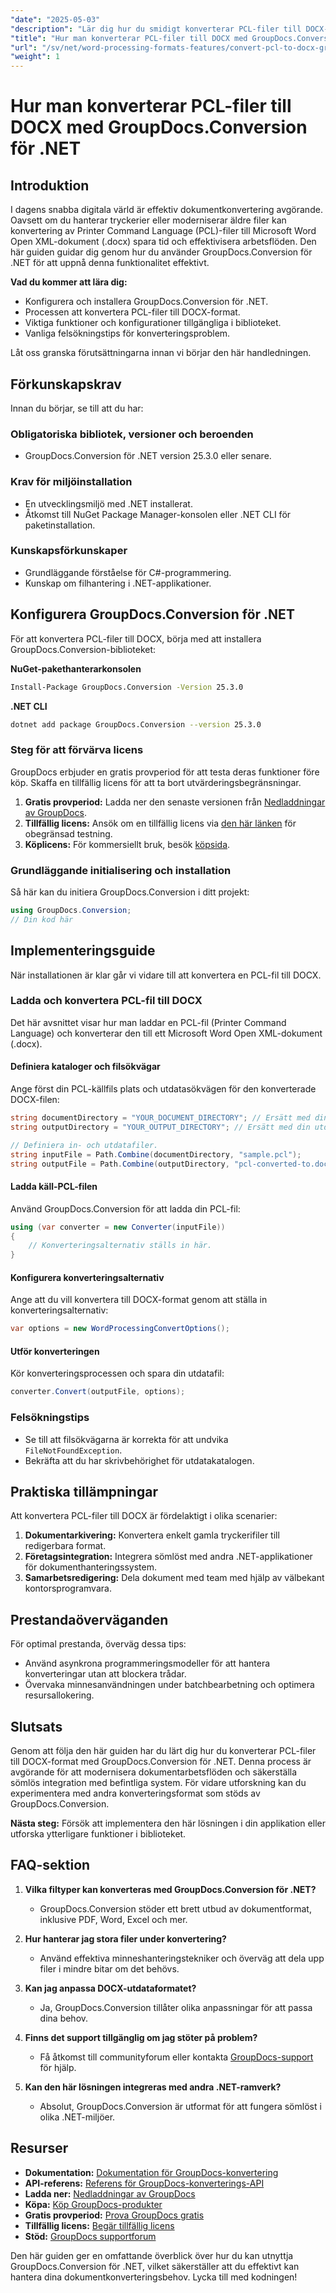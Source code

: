 ```yaml
---
"date": "2025-05-03"
"description": "Lär dig hur du smidigt konverterar PCL-filer till DOCX-format med GroupDocs.Conversion för .NET, vilket förbättrar ditt arbetsflöde för dokumentbehandling."
"title": "Hur man konverterar PCL-filer till DOCX med GroupDocs.Conversion för .NET"
"url": "/sv/net/word-processing-formats-features/convert-pcl-to-docx-groupdocs-conversion-net/"
"weight": 1
---
```


# Hur man konverterar PCL-filer till DOCX med GroupDocs.Conversion för .NET

## Introduktion

I dagens snabba digitala värld är effektiv dokumentkonvertering avgörande. Oavsett om du hanterar tryckerier eller moderniserar äldre filer kan konvertering av Printer Command Language (PCL)-filer till Microsoft Word Open XML-dokument (.docx) spara tid och effektivisera arbetsflöden. Den här guiden guidar dig genom hur du använder GroupDocs.Conversion för .NET för att uppnå denna funktionalitet effektivt.

**Vad du kommer att lära dig:**
- Konfigurera och installera GroupDocs.Conversion för .NET.
- Processen att konvertera PCL-filer till DOCX-format.
- Viktiga funktioner och konfigurationer tillgängliga i biblioteket.
- Vanliga felsökningstips för konverteringsproblem.

Låt oss granska förutsättningarna innan vi börjar den här handledningen.

## Förkunskapskrav

Innan du börjar, se till att du har:

### Obligatoriska bibliotek, versioner och beroenden
- GroupDocs.Conversion för .NET version 25.3.0 eller senare.

### Krav för miljöinstallation
- En utvecklingsmiljö med .NET installerat.
- Åtkomst till NuGet Package Manager-konsolen eller .NET CLI för paketinstallation.

### Kunskapsförkunskaper
- Grundläggande förståelse för C#-programmering.
- Kunskap om filhantering i .NET-applikationer.

## Konfigurera GroupDocs.Conversion för .NET

För att konvertera PCL-filer till DOCX, börja med att installera GroupDocs.Conversion-biblioteket:

**NuGet-pakethanterarkonsolen**
```bash
Install-Package GroupDocs.Conversion -Version 25.3.0
```

**.NET CLI**
```bash
dotnet add package GroupDocs.Conversion --version 25.3.0
```

### Steg för att förvärva licens

GroupDocs erbjuder en gratis provperiod för att testa deras funktioner före köp. Skaffa en tillfällig licens för att ta bort utvärderingsbegränsningar.

1. **Gratis provperiod:** Ladda ner den senaste versionen från [Nedladdningar av GroupDocs](https://releases.groupdocs.com/conversion/net/).
2. **Tillfällig licens:** Ansök om en tillfällig licens via [den här länken](https://purchase.groupdocs.com/temporary-license/) för obegränsad testning.
3. **Köplicens:** För kommersiellt bruk, besök [köpsida](https://purchase.groupdocs.com/buy).

### Grundläggande initialisering och installation

Så här kan du initiera GroupDocs.Conversion i ditt projekt:

```csharp
using GroupDocs.Conversion;
// Din kod här
```

## Implementeringsguide

När installationen är klar går vi vidare till att konvertera en PCL-fil till DOCX.

### Ladda och konvertera PCL-fil till DOCX

Det här avsnittet visar hur man laddar en PCL-fil (Printer Command Language) och konverterar den till ett Microsoft Word Open XML-dokument (.docx).

#### Definiera kataloger och filsökvägar
Ange först din PCL-källfils plats och utdatasökvägen för den konverterade DOCX-filen:

```csharp
string documentDirectory = "YOUR_DOCUMENT_DIRECTORY"; // Ersätt med din katalogsökväg.
string outputDirectory = "YOUR_OUTPUT_DIRECTORY"; // Ersätt med din utdatasökväg.

// Definiera in- och utdatafiler.
string inputFile = Path.Combine(documentDirectory, "sample.pcl");
string outputFile = Path.Combine(outputDirectory, "pcl-converted-to.docx");
```

#### Ladda käll-PCL-filen
Använd GroupDocs.Conversion för att ladda din PCL-fil:

```csharp
using (var converter = new Converter(inputFile))
{
    // Konverteringsalternativ ställs in här.
}
```

#### Konfigurera konverteringsalternativ
Ange att du vill konvertera till DOCX-format genom att ställa in konverteringsalternativ:

```csharp
var options = new WordProcessingConvertOptions();
```

#### Utför konverteringen
Kör konverteringsprocessen och spara din utdatafil:

```csharp
converter.Convert(outputFile, options);
```

### Felsökningstips
- Se till att filsökvägarna är korrekta för att undvika `FileNotFoundException`.
- Bekräfta att du har skrivbehörighet för utdatakatalogen.

## Praktiska tillämpningar

Att konvertera PCL-filer till DOCX är fördelaktigt i olika scenarier:

1. **Dokumentarkivering:** Konvertera enkelt gamla tryckerifiler till redigerbara format.
2. **Företagsintegration:** Integrera sömlöst med andra .NET-applikationer för dokumenthanteringssystem.
3. **Samarbetsredigering:** Dela dokument med team med hjälp av välbekant kontorsprogramvara.

## Prestandaöverväganden

För optimal prestanda, överväg dessa tips:
- Använd asynkrona programmeringsmodeller för att hantera konverteringar utan att blockera trådar.
- Övervaka minnesanvändningen under batchbearbetning och optimera resursallokering.

## Slutsats

Genom att följa den här guiden har du lärt dig hur du konverterar PCL-filer till DOCX-format med GroupDocs.Conversion för .NET. Denna process är avgörande för att modernisera dokumentarbetsflöden och säkerställa sömlös integration med befintliga system. För vidare utforskning kan du experimentera med andra konverteringsformat som stöds av GroupDocs.Conversion.

**Nästa steg:** Försök att implementera den här lösningen i din applikation eller utforska ytterligare funktioner i biblioteket.

## FAQ-sektion

1. **Vilka filtyper kan konverteras med GroupDocs.Conversion för .NET?**
   - GroupDocs.Conversion stöder ett brett utbud av dokumentformat, inklusive PDF, Word, Excel och mer.

2. **Hur hanterar jag stora filer under konvertering?**
   - Använd effektiva minneshanteringstekniker och överväg att dela upp filer i mindre bitar om det behövs.

3. **Kan jag anpassa DOCX-utdataformatet?**
   - Ja, GroupDocs.Conversion tillåter olika anpassningar för att passa dina behov.

4. **Finns det support tillgänglig om jag stöter på problem?**
   - Få åtkomst till communityforum eller kontakta [GroupDocs-support](https://forum.groupdocs.com/c/conversion/10) för hjälp.

5. **Kan den här lösningen integreras med andra .NET-ramverk?**
   - Absolut, GroupDocs.Conversion är utformat för att fungera sömlöst i olika .NET-miljöer.

## Resurser
- **Dokumentation:** [Dokumentation för GroupDocs-konvertering](https://docs.groupdocs.com/conversion/net/)
- **API-referens:** [Referens för GroupDocs-konverterings-API](https://reference.groupdocs.com/conversion/net/)
- **Ladda ner:** [Nedladdningar av GroupDocs](https://releases.groupdocs.com/conversion/net/)
- **Köpa:** [Köp GroupDocs-produkter](https://purchase.groupdocs.com/buy)
- **Gratis provperiod:** [Prova GroupDocs gratis](https://releases.groupdocs.com/conversion/net/)
- **Tillfällig licens:** [Begär tillfällig licens](https://purchase.groupdocs.com/temporary-license/)
- **Stöd:** [GroupDocs supportforum](https://forum.groupdocs.com/c/conversion/10)

Den här guiden ger en omfattande överblick över hur du kan utnyttja GroupDocs.Conversion för .NET, vilket säkerställer att du effektivt kan hantera dina dokumentkonverteringsbehov. Lycka till med kodningen!